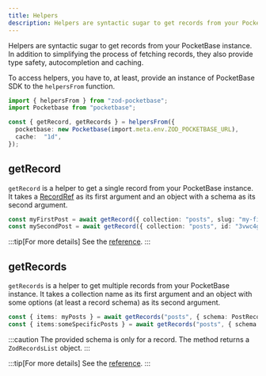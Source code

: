 ```yaml
---
title: Helpers
description: Helpers are syntactic sugar to get records from your PocketBase instance.
---
```


Helpers are syntactic sugar to get records from your PocketBase instance. In addition to simplifying the process of fetching records, they also provide type safety, autocompletion and caching.

To access helpers, you have to, at least, provide an instance of PocketBase SDK to the `helpersFrom` function.

```ts
import { helpersFrom } from "zod-pocketbase";
import Pocketbase from "pocketbase";

const { getRecord, getRecords } = helpersFrom({ 
  pocketbase: new Pocketbase(import.meta.env.ZOD_POCKETBASE_URL),
  cache:  "1d",
});
```

## getRecord

`getRecord` is a helper to get a single record from your PocketBase instance. It takes a [RecordRef](/reference/types#recordref) as its first argument and an object with a schema as its second argument.

```ts
const myFirstPost = await getRecord({ collection: "posts", slug: "my-first-post" }, { schema: PostRecord });
const mySecondPost = await getRecord({ collection: "posts", id: "3vwc4g9d23orc1r" }, { schema: PostRecord });
```

:::tip[For more details]
See the [reference](/reference/methods#getrecord).
:::

## getRecords

`getRecords` is a helper to get multiple records from your PocketBase instance. It takes a collection name as its first argument and an object with some options (at least a record schema) as its second argument.

```ts
const { items: myPosts } = await getRecords("posts", { schema: PostRecord });
const { items:someSpecificPosts } = await getRecords("posts", { schema: PostRecord, sort: "-updated", page: 2, perPage: 10 });
```

:::caution
The provided schema is only for a record. The method returns a `ZodRecordsList` object.
:::

:::tip[For more details]
See the [reference](/reference/methods#getrecords).
:::
